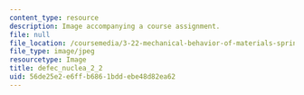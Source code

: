 ```yaml
---
content_type: resource
description: Image accompanying a course assignment.
file: null
file_location: /coursemedia/3-22-mechanical-behavior-of-materials-spring-2008/56de25e2e6ffb6861bddebe48d82ea62_defec_nuclea_2_2.jpg
file_type: image/jpeg
resourcetype: Image
title: defec_nuclea_2_2
uid: 56de25e2-e6ff-b686-1bdd-ebe48d82ea62
---
```

